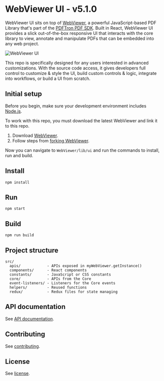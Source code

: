 # WebViewer UI - v5.1.0

WebViewer UI sits on top of [WebViewer](https://www.pdftron.com/webviewer), a powerful JavaScript-based PDF Library that's part of the [PDFTron PDF SDK](https://www.pdftron.com). Built in React, WebViewer UI provides a slick out-of-the-box responsive UI that interacts with the core library to view, annotate and manipulate PDFs that can be embedded into any web project.

![WebViewer UI](https://www.pdftron.com/downloads/pl/webviewer-ui.png)

This repo is specifically designed for any users interested in advanced customizations. With the source code access, it gives developers full control to customize & style the UI, build custom controls & logic, integrate into workflows, or build a UI from scratch.

## Initial setup

Before you begin, make sure your development environment includes [Node.js](https://nodejs.org/en/).

To work with this repo, you must download the latest WebViewer and link it to this repo.

1. Download [WebViewer](https://www.pdftron.com/documentation/web/guides/run-samples).
2. Follow steps from [forking WebViewer](https://www.pdftron.com/documentation/web/guides/ui/advanced-customization#forking-and-linking).

Now you can navigate to `WebViewer/lib/ui` and run the commands to install, run and build.

## Install

```
npm install
```

## Run

```
npm start
```

## Build

```
npm run build
```

## Project structure

```
src/
  apis/            - APIs exposed in myWebViewer.getInstance()
  components/      - React components
  constants/       - JavaScript or CSS constants
  core/            - APIs from the Core
  event-listeners/ - Listeners for the Core events
  helpers/         - Reused functions
  redux/           - Redux files for state managing
```

## API documentation

See [API documentation](https://www.pdftron.com/documentation/web/guides/ui/apis).

## Contributing

See [contributing](./CONTRIBUTING.md).

## License

See [license](./LICENSE).
